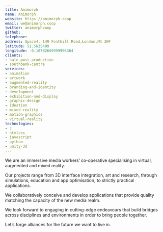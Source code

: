 ```yaml
---
title: Animorph
name: Animorph
website: https://animorph.coop
email: we@animorph.coop
twitter: animorphcoop
github:
telephone:
address: Space4, 149 Fonthill Road,London,N4 3HF
latitude: 51.5635499
longitude: -0.10782689999996364
clients:
- halo-post-production
- southbank-centre
services:
- animation
- artwork
- augmented-reality
- branding-and-identity
- development
- exhibition-and-display
- graphic-design
- ideation
- mixed-reality
- motion-graphics
- virtual-reality
technologies:
- c
- htmlcss
- javascript
- python
- unity-3d
---
```


We are an immersive media workers’ co-operative specialising in virtual, augmented and mixed reality.

Our projects range from 3D interface integration, art and research, through simulations, education and app optimisation, to strictly practical applications.

We collaboratively conceive and develop applications that provide quality matching the capacity of the new media realm.

We look forward to engaging in cutting-edge endeavours that build bridges across disciplines and environments in order to bring people together.

Let’s forge alliances for the future we want to live in.
